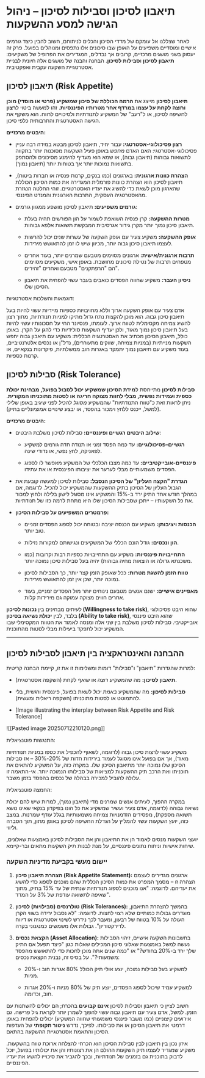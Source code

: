
# תיאבון לסיכון וסבילות לסיכון – ניהול הגישה למסע ההשקעות

לאחר שצללנו אל עומקם של מדדי הסיכון והכלים לניתוחם, חשוב להבין כיצד גורמים אישיים ומוסדיים משפיעים על האופן שבו סיכונים אלו נתפסים ומנוהלים בפועל. פרק זה יעסוק בשני מושגים מרכזיים, קרובים אך נבדלים, המגדירים את הפרופיל של משקיעים: **תיאבון לסיכון** ו**סבילות לסיכון**. הבחנה והבנה של מושגים אלה חיונית לבניית אסטרטגיית השקעה עקבית ואפקטיבית.


## תיאבון לסיכון (Risk Appetite)

**תיאבון לסיכון** מייצג את **הרמה הכוללת של סיכון שמשקיע (פרטי או מוסדי) מוכן ורוצה לקחת על עצמו במרדף אחר מטרותיו הפיננסיות**. זהו למעשה ביטוי ל**רצון** לחשיפה לסיכון, או ל"רעב" של המשקיע לתנודתיות ולסיכויים לרווח. הוא משקף את הגישה האסטרטגית והתרבותית כלפי סיכון.

**היבטים מרכזיים:**

- **רצון פסיכולוגי-אסטרטגי:** עבור יחיד, תיאבון לסיכון מבטא במידה רבה עניין פסיכולוגי-אסטרטגי: האם האדם _מחפש_ באופן פעיל השקעות מסוכנות יותר בתקווה לתשואות גבוהות (תיאבון גבוה), או שמא הוא מעדיף להימנע מסיכונים ולהסתפק בתשואות נמוכות יותר אך בטוחות יותר (תיאבון נמוך).
    
- **הצהרת כוונות ארגונית:** בארגונים (כמו בנקים, קרנות פנסיה או חברות ביטוח), תיאבון לסיכון הוא הצהרת כוונות פורמלית המגדירה את כמות הסיכון הכוללת שהארגון מוכן לשאת כדי להשיג את יעדיו האסטרטגיים. זוהי החלטה הנגזרת מהאסטרטגיה העסקית, התרבות הארגונית והמנדט הפיננסי.
    
- **גורמים משפיעים:** תיאבון לסיכון מושפע ממגוון גורמים:
    
    - **מטרות ההשקעה:** קרן פנסיה השואפת לשמור על הון הפורשים תהיה בעלת תיאבון סיכון נמוך יותר מקרן גידור אגרסיבית המבקשת תשואות אלפא גבוהות.
        
    - **אופק ההשקעה:** משקיע צעיר עם אופק השקעה של עשרות שנים יכול להרשות לעצמו תיאבון סיכון גבוה יותר, מכיוון שיש לו זמן להתאושש מירידות.
        
    - **תרבות ארגונית/אישית:** ארגונים מסוימים מטבעם שמרנים יותר, בעוד אחרים מטפחים תרבות של נטילת סיכונים מחושבת. באופן אישי, משקיעים מסוימים הם "הרפתקנים" מטבעם ואחרים "זהירים".
        
    - **ניסיון העבר:** משקיע שחווה הפסדים כואבים בעבר עשוי להפחית את תיאבון הסיכון שלו.
        

דוגמאות והשלכות אסטרטגיות:

אדם צעיר עם אופק השקעה ארוך וללא מחויבויות כספיות מיידיות עשוי להיות בעל תיאבון סיכון גבוה. הוא מוכן להקצות נתח גדול מתיקו למניות תנודתיות, מתוך רצון להשיג צמיחה מקסימלית לטווח ארוך. לעומתו, פנסיונר החי על חסכונותיו עשוי להיות בעל תיאבון סיכון נמוך מאוד, ולכן יעדיף השקעות סולידיות כדי להגן על הקרן. באופן כולל, תיאבון הסיכון מכתיב את האסטרטגיה הכללית: משקיע עם תיאבון גבוה יחפש השקעות מנייתיות (במניות צמיחה, שווקים מתעוררים), נדל"ן או נכסים אלטרנטיביים, בעוד משקיע עם תיאבון נמוך יתמקד באגרות חוב ממשלתיות, פיקדונות בנקאיים, או קרנות כספיות.

## סבילות לסיכון (Risk Tolerance)

**סבילות לסיכון** מתייחסת ל**מידת הסיכון שמשקיע יכול לסבול בפועל, מבחינת יכולת כספית ועמידות נפשית, מבלי לחוות מצוקה חריגה או לסטות מתוכניתו המקורית**. ניתן לראות זאת כ"טווח התנודתיות" שהמשקיע _מסוגל להכיל_ לפני שיגיב באופן שלילי (למשל, ייכנס ללחץ וימכור בהפסד, או יבצע שינויים אמוציונליים בתיק).

**היבטים מרכזיים:**

- **שילוב היבטים רגשיים ופיננסיים:** סבילות לסיכון משלבת היבטים:
    
    - **רגשיים-פסיכולוגיים:** עד כמה הפסד זמני או תנודה חדה גורמים למשקיע לפאניקה, לחץ נפשי, או נדודי שינה.
        
    - **פיננסיים-אובייקטיביים:** עד כמה מצבו הכלכלי של המשקיע מאפשר לו לספוג הפסדים משמעותיים מבלי לערער את יציבותו הפיננסית או את עתידו.
        
- **הגדרת "הקצה העליון" של הסיכון הנסבל:** סבילות לסיכון למעשה קובעת את הגבול העליון של הסיכון בתיק ההשקעות שהמשקיע יכול להכיל. לדוגמה, אם במהלך חודש אחד התיק ירד ב-15% והמשקיע אינו מסוגל לישון בלילה ולחוץ למכור את כל השקעותיו – ייתכן שסבילות הסיכון שלו היא מתחת לרמה כזו של תנודתיות.
    
- **פרמטרים המשפיעים על סבילות הסיכון:**
    
    - **הכנסות ויציבותן:** משקיע עם הכנסה יציבה ובטוחה יכול לספוג הפסדים זמניים טוב יותר.
        
    - **הון ונכסים:** גודל הונם הכללי של המשקיעים ונגישותם למקורות נזילות.
        
    - **התחייבויות פיננסיות:** משקיע עם התחייבויות כספיות רבות וקרובות (כמו משכנתא גדולה או הוצאות מחיה גבוהות) יהיה בעל סבילות סיכון נמוכה יותר.
        
    - **טווח הזמן להשגת מטרות:** ככל שאופק הזמן קצר יותר, כך הסבילות לסיכון נמוכה יותר, שכן אין זמן להתאושש מירידות.
        
    - **מאפיינים אישיים:** ישנם אנשים מטבעם נינוחים יותר מול הפסדים זמניים, בעוד אחרים חווים מצוקה עמוקה גם מירידות קלות.
        

לעיתים מבחינים בין **נכונות לסיכון (Willingness to take risk)**, שהוא היבט פסיכולוגי בלבד, לבין **יכולת נשיאה בסיכון (Ability to take risk)**, שהוא היבט פיננסי אובייקטיבי. סבילות לסיכון משלבת בין שני אלה ומנסה לאמוד את הטווח המקסימלי שבו המשקיע יכול לתפקד ביעילות מבלי לסטות מהתוכנית.

---

## ההבחנה והאינטראקציה בין תיאבון לסבילות לסיכון

למרות שהגדרות "תיאבון" ו"סבילות" דומות ומשלימות זו את זו, קיימת הבחנה קריטית:

- **תיאבון לסיכון:** מה שהמשקיע _רוצה_ או _שואף_ לקחת (השקפה אסטרטגית).
    
- **סבילות לסיכון:** מה שהמשקיע _באמת יכול_ לשאת בפועל, פיננסית ורגשית, בלי להתמוטט או לסטות מתוכניתו (השקפה ריאלית ומעשית).
- [Image illustrating the interplay between Risk Appetite and Risk Tolerance]

![[Pasted image 20250712210120.png]]
 




התנגשות פוטנציאלית:

משקיע עשוי לרצות סיכון גבוה (לדוגמה, לשאוף להכפיל את כספו במניות תנודתיות מאוד), אך אם בפועל אינו מסוגל לעמוד בירידות חדות של 20%-30% – אז סבילות הסיכון שלו נמוכה יותר מתיאבון הסיכון שלו. במקרה כזה, על המשקיע להתאים את תוכניתו ואת הרכב תיק ההשקעות למציאות של סבילותו הנמוכה יותר. אי-התאמה זו עלולה להוביל למכירה בבהלה של נכסים בהפסד בזמן משבר.

החמצה פוטנציאלית:

במקרה ההפוך, לעיתים אנשים שמרנים מדי (תיאבון נמוך), למרות שיש להם יכולת נשיאה גבוהה (לדוגמה, אדם צעיר ועשיר שמשקיע את כל הונו בפיקדון בנקאי שאינו נושא תשואה מספקת), מפסידים הזדמנויות צמיחה משמעותיות בגלל עודף שמרנות. במצב כזה, יועץ השקעות עשוי להמליץ על הגדלת החשיפה לסיכון באופן מתון, תוך הסברה וליווי.

יועצי השקעות מנסים לאמוד הן את התיאבון והן את הסבילות לסיכון באמצעות שאלונים, שיחות אישיות וניתוח נתונים פיננסיים, על מנת לבנות תיק השקעות מתאים ובר-קיימא.

### יישום מעשי בקביעת מדיניות השקעה

1. **הצהרת תיאבון סיכון (Risk Appetite Statement):** ארגונים מגדירים לעצמם הצהרה זו – מסמך המפרט את כמות הסיכון הכללית שהם מוכנים לספוג כדי להשיג את יעדיהם. לדוגמה: "אנו מוכנים לספוג תנודתיות שנתית של עד 15% בתיק, מתוך שאיפה לתשואה עודפת של 3% על המדד".
    
2. **טולרנסים (סבילויות) לסיכון (Risk Tolerances):** בהמשך להצהרת התיאבון, מוגדרים גבולות כמותיים שלא רצוי לחצות. לדוגמה: "לא נסבול ירידה בשווי הקרן העולה על 10% בטווח של רבעון, ומעבר לכך נידרש לשינוי אסטרטגיה או דיווח לדירקטוריון". גבולות אלו משמשים כמנגנוני בקרה.
    
3. **הקצאת נכסים (Asset Allocation):** בחשבונות השקעה אישיים, זיהוי הסבילות נעשה למשל באמצעות שאלוני סיכון המכילים שאלות כגון "כיצד תפעל אם התיק שלך ירד ב-20% בחודש?" או "כמה שנים אתה מוכן לחכות כדי להתאושש מהפסד משמעותי?". על בסיס זה, נבנית הקצאת נכסים:
    
    - למשקיע בעל סבילות נמוכה, יוצע אולי תיק הכולל 80% אגרות חוב ו-20% מניות.
        
    - למשקיע עמיד שיכול לספוג הפסדים, יוצע תיק של 80% מניות ו-20% אגרות חוב, וכדומה.
        

חשוב לציין כי תיאבון וסבילות לסיכון **אינם קבועים** בהכרח; הם יכולים להשתנות עם הזמן. למשל, אדם צעיר עם תיאבון גבוה עשוי להפוך לשמרן יותר לקראת גיל פרישה. גם אירועים קיצוניים (כמו משבר פיננסי משמעותי שחווה המשקיע) יכולים להפחית באופן דרמטי את תיאבון הסיכון או את סבילותו. לפיכך, נדרש **ניטור תקופתי** של העדפות הסיכון והתאמת אסטרטגיית ההשקעה בהתאם.

איזון נכון בין תיאבון לבין סבילות הסיכון הוא הכרחי להצלחה ארוכת טווח בהשקעות. משקיע שמגדיר לעצמו תיק השקעות ההולם הן את רצונותיו והן את יכולותיו בפועל, יוכל לדבוק בתוכנית גם בזמנים של תנודתיות, ובכך להגביר את סיכוייו להשיג את יעדיו הפיננסיים.

---